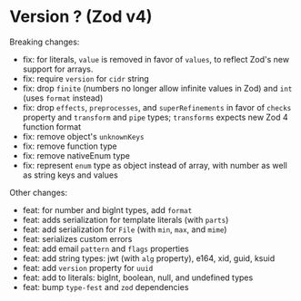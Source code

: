 # Version ? (Zod v4)

Breaking changes:

- fix: for literals, `value` is removed in favor of `values`, to reflect Zod's new support for arrays.
- fix: require `version` for `cidr` string
- fix: drop `finite` (numbers no longer allow infinite values in Zod) and `int` (uses `format` instead)
- fix: drop `effects`, `preprocesses`, and `superRefinements` in favor of `checks` property and `transform` and `pipe` types; `transforms` expects new Zod 4 function format
- fix: remove object's `unknownKeys`
- fix: remove function type
- fix: remove nativeEnum type
- fix: represent `enum` type as object instead of array, with number as well as string keys and values

Other changes:

- feat: for number and bigInt types, add `format`
- feat: adds serialization for template literals (with `parts`)
- feat: add serialization for `File` (with `min`, `max`, and `mime`)
- feat: serializes custom errors
- feat: add email `pattern` and `flags` properties
- feat: add string types: jwt (with `alg` property), e164, xid, guid, ksuid
- feat: add `version` property for `uuid`
- feat: add to literals: bigInt, boolean, null, and undefined types
- feat: bump `type-fest` and `zod` dependencies
